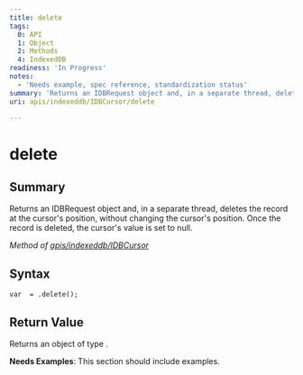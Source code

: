 ```yaml
---
title: delete
tags:
  0: API
  1: Object
  2: Methods
  4: IndexedDB
readiness: 'In Progress'
notes:
  - 'Needs example, spec reference, standardization status'
summary: 'Returns an IDBRequest object and, in a separate thread, deletes the record at the cursor''s position, without changing the cursor''s position. Once the record is deleted, the cursor''s value is set to null.'
uri: apis/indexeddb/IDBCursor/delete

---
```

# delete

## Summary

Returns an IDBRequest object and, in a separate thread, deletes the record at the cursor's position, without changing the cursor's position. Once the record is deleted, the cursor's value is set to null.

*Method of [apis/indexeddb/IDBCursor](/apis/indexeddb/IDBCursor)*

## Syntax

``` {.js}
var  = .delete();
```

## Return Value

Returns an object of type .

**Needs Examples**: This section should include examples.

